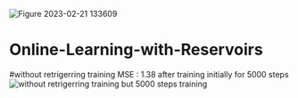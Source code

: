 ![Figure 2023-02-21 133609](https://user-images.githubusercontent.com/53861279/220430733-d0fcc331-a418-47fe-903b-a956f3275df5.png)
# Online-Learning-with-Reservoirs


#without retrigerring training MSE : 1.38 after training initially for 5000 steps![without retrigerring training but 5000 steps training](https://user-images.githubusercontent.com/53861279/220426262-3f101af4-d650-4c31-bace-d63f6995dbce.png)

